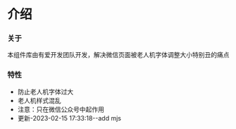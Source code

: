 # 介绍

### 关于

本组件库由有爱开发团队开发，解决微信页面被老人机字体调整大小特别丑的痛点

### 特性

- 防止老人机字体过大
- 老人机样式混乱
- 注意：只在微信公众号中起作用
- 更新-2023-02-15 17:33:18--add mjs

